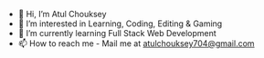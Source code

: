 - 👋 Hi, I’m Atul Chouksey
- 👀 I’m interested in Learning, Coding, Editing & Gaming
- 🌱 I’m currently learning Full Stack Web Development
- 📫 How to reach me - Mail me at atulchouksey704@gmail.com
  <!---
- 💞️ I’m looking to collaborate on ...
- 😄 Pronouns: ...
- ⚡ Fun fact: ...
  --->

<!---
theatulchouksey/theatulchouksey is a ✨ special ✨ repository because its `README.md` (this file) appears on your GitHub profile.
You can click the Preview link to take a look at your changes.
--->
